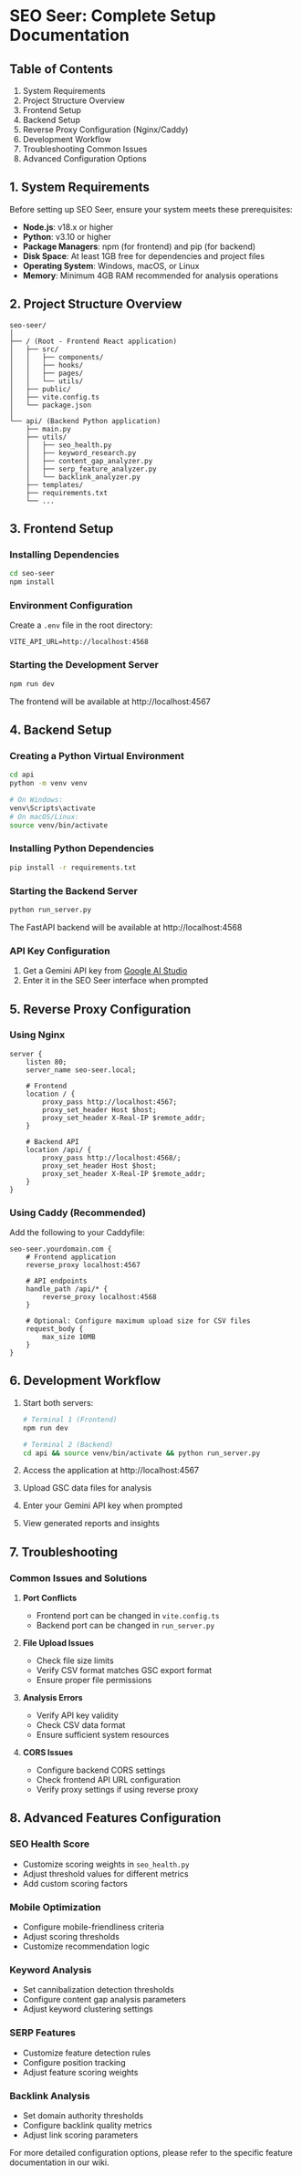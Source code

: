 
# SEO Seer: Complete Setup Documentation

## Table of Contents
1. System Requirements
2. Project Structure Overview
3. Frontend Setup
4. Backend Setup
5. Reverse Proxy Configuration (Nginx/Caddy)
6. Development Workflow
7. Troubleshooting Common Issues
8. Advanced Configuration Options

## 1. System Requirements

Before setting up SEO Seer, ensure your system meets these prerequisites:

- **Node.js**: v18.x or higher
- **Python**: v3.10 or higher
- **Package Managers**: npm (for frontend) and pip (for backend)
- **Disk Space**: At least 1GB free for dependencies and project files
- **Operating System**: Windows, macOS, or Linux
- **Memory**: Minimum 4GB RAM recommended for analysis operations

## 2. Project Structure Overview

```
seo-seer/
│
├── / (Root - Frontend React application)
│   ├── src/
│   │   ├── components/
│   │   ├── hooks/
│   │   ├── pages/
│   │   └── utils/
│   ├── public/
│   ├── vite.config.ts
│   └── package.json
│
└── api/ (Backend Python application)
    ├── main.py
    ├── utils/
    │   ├── seo_health.py
    │   ├── keyword_research.py
    │   ├── content_gap_analyzer.py
    │   ├── serp_feature_analyzer.py
    │   └── backlink_analyzer.py
    ├── templates/
    ├── requirements.txt
    └── ...
```

## 3. Frontend Setup

### Installing Dependencies
```bash
cd seo-seer
npm install
```

### Environment Configuration
Create a `.env` file in the root directory:
```
VITE_API_URL=http://localhost:4568
```

### Starting the Development Server
```bash
npm run dev
```

The frontend will be available at http://localhost:4567

## 4. Backend Setup

### Creating a Python Virtual Environment
```bash
cd api
python -m venv venv

# On Windows:
venv\Scripts\activate
# On macOS/Linux:
source venv/bin/activate
```

### Installing Python Dependencies
```bash
pip install -r requirements.txt
```

### Starting the Backend Server
```bash
python run_server.py
```

The FastAPI backend will be available at http://localhost:4568

### API Key Configuration
1. Get a Gemini API key from [Google AI Studio](https://makersuite.google.com/app/apikey)
2. Enter it in the SEO Seer interface when prompted

## 5. Reverse Proxy Configuration

### Using Nginx
```nginx
server {
    listen 80;
    server_name seo-seer.local;

    # Frontend
    location / {
        proxy_pass http://localhost:4567;
        proxy_set_header Host $host;
        proxy_set_header X-Real-IP $remote_addr;
    }

    # Backend API
    location /api/ {
        proxy_pass http://localhost:4568/;
        proxy_set_header Host $host;
        proxy_set_header X-Real-IP $remote_addr;
    }
}
```

### Using Caddy (Recommended)
Add the following to your Caddyfile:

```caddy
seo-seer.yourdomain.com {
    # Frontend application
    reverse_proxy localhost:4567

    # API endpoints
    handle_path /api/* {
        reverse_proxy localhost:4568
    }

    # Optional: Configure maximum upload size for CSV files
    request_body {
        max_size 10MB
    }
}
```

## 6. Development Workflow

1. Start both servers:
   ```bash
   # Terminal 1 (Frontend)
   npm run dev

   # Terminal 2 (Backend)
   cd api && source venv/bin/activate && python run_server.py
   ```

2. Access the application at http://localhost:4567
3. Upload GSC data files for analysis
4. Enter your Gemini API key when prompted
5. View generated reports and insights

## 7. Troubleshooting

### Common Issues and Solutions

1. **Port Conflicts**
   - Frontend port can be changed in `vite.config.ts`
   - Backend port can be changed in `run_server.py`

2. **File Upload Issues**
   - Check file size limits
   - Verify CSV format matches GSC export format
   - Ensure proper file permissions

3. **Analysis Errors**
   - Verify API key validity
   - Check CSV data format
   - Ensure sufficient system resources

4. **CORS Issues**
   - Configure backend CORS settings
   - Check frontend API URL configuration
   - Verify proxy settings if using reverse proxy

## 8. Advanced Features Configuration

### SEO Health Score
- Customize scoring weights in `seo_health.py`
- Adjust threshold values for different metrics
- Add custom scoring factors

### Mobile Optimization
- Configure mobile-friendliness criteria
- Adjust scoring thresholds
- Customize recommendation logic

### Keyword Analysis
- Set cannibalization detection thresholds
- Configure content gap analysis parameters
- Adjust keyword clustering settings

### SERP Features
- Customize feature detection rules
- Configure position tracking
- Adjust feature scoring weights

### Backlink Analysis
- Set domain authority thresholds
- Configure backlink quality metrics
- Adjust link scoring parameters

For more detailed configuration options, please refer to the specific feature documentation in our wiki.
